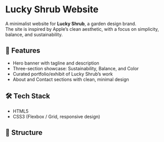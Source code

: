# Lucky Shrub Website

A minimalist website for **Lucky Shrub**, a garden design brand.  
The site is inspired by Apple’s clean aesthetic, with a focus on simplicity, balance, and sustainability.

## 🚀 Features
- Hero banner with tagline and description
- Three-section showcase: Sustainability, Balance, and Color
- Curated portfolio/exhibit of Lucky Shrub’s work
- About and Contact sections with clean, minimal design

## 🛠️ Tech Stack
- HTML5  
- CSS3 (Flexbox / Grid, responsive design)  

## 📂 Structure
